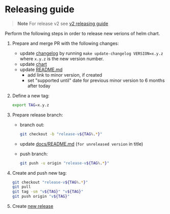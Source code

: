 # Releasing guide

> **Note** For release v2 see [v2 releasing guide][release_v2]

Perform the following steps in order to release new verions of helm chart.

1. Prepare and merge PR with the following changes:

   - update [changelog][changelog] by running `make update-changelog VERSION=x.y.z` where `x.y.z` is the new version number.
   - update [chart][chart]
   - update [README.md][documentation]
     - add link to minor version, if created
     - set "supported until" date for previous minor version to 6 months after today

1. Define a new tag:

   ```bash
   export TAG=x.y.z
   ```

1. Prepare release branch:

   - branch out:

     ```bash
     git checkout -b "release-v${TAG%.*}"
     ```

   - update [docs/README.md][deploy_title] (`for unreleased version` in title)
   - push branch:

     ```bash
     git push -u origin "release-v${TAG%.*}"
     ```

1. Create and push new tag:

   ```bash
   git checkout "release-v${TAG%.*}"
   git pull
   git tag -sm "v${TAG}" "v${TAG}"
   git push origin "v${TAG}"
   ```

1. Create [new release][releases]

[deploy_title]: /docs/README.md#deployment-guide-for-unreleased-version
[changelog]: /CHANGELOG.md#unreleased
[chart]: /deploy/helm/sumologic/Chart.yaml
[releases]: https://github.com/SumoLogic/sumologic-kubernetes-collection/releases
[documentation]: /README.md#documentation
[release_v2]: https://github.com/SumoLogic/sumologic-kubernetes-collection/blob/release-v2/deploy/docs/release.md
